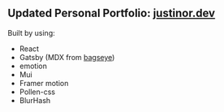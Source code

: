 ## Updated Personal Portfolio: [justinor.dev](https://justinor.dev)

Built by using:

- React
- Gatsby (MDX from [bagseye](https://github.com/bagseye/koop-blog))
- emotion
- Mui
- Framer motion
- Pollen-css
- BlurHash
